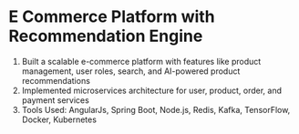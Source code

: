 # E Commerce Platform with Recommendation Engine
1.  Built a scalable e-commerce platform with features like product management, user roles, search, and AI-powered product recommendations
2.  Implemented microservices architecture for user, product, order, and payment services
3.  Tools Used: AngularJs, Spring Boot, Node.js, Redis, Kafka, TensorFlow, Docker, Kubernetes
